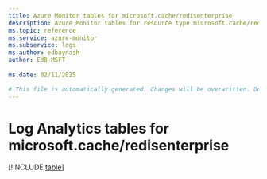 ```yaml
---
title: Azure Monitor tables for microsoft.cache/redisenterprise
description: Azure Monitor tables for resource type microsoft.cache/redisenterprise
ms.topic: reference
ms.service: azure-monitor
ms.subservice: logs
ms.author: edbaynash
author: EdB-MSFT
   
ms.date: 02/11/2025

# This file is automatically generated. Changes will be overwritten. Do not change this file directly.
---
```


# Log Analytics tables for microsoft.cache/redisenterprise  

[!INCLUDE [table](~/reusable-content/ce-skilling/azure/includes/azure-monitor/reference/tables/microsoft-cache_redisenterprise-include.md)]

